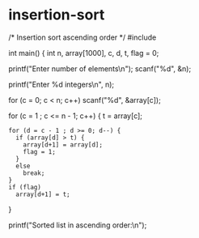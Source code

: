 # insertion-sort


/* Insertion sort ascending order */
#include <iostream>

int main()
{
  int n, array[1000], c, d, t, flag = 0;

  printf("Enter number of elements\n");
  scanf("%d", &n);

  printf("Enter %d integers\n", n);

  for (c = 0; c < n; c++)
    scanf("%d", &array[c]);

  for (c = 1 ; c <= n - 1; c++) {
    t = array[c];

    for (d = c - 1 ; d >= 0; d--) {
      if (array[d] > t) {
        array[d+1] = array[d];
        flag = 1;
      }
      else
        break;
    }
    if (flag)
      array[d+1] = t;
  }

  printf("Sorted list in ascending order:\n");
